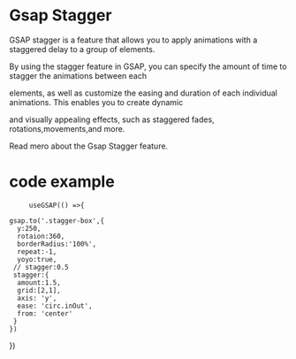 # Gsap Stagger

GSAP stagger is a feature that allows you to apply animations with a staggered delay to a group of elements.

By using the stagger feature in GSAP, you can specify the amount of time to stagger the animations between each

elements, as well as customize the easing and duration of each individual animations. This enables you to create dynamic

and visually appealing effects, such as staggered fades, rotations,movements,and more.

Read mero about the Gsap Stagger feature.

<h1> code example</h1>

         useGSAP(() =>{

    gsap.to('.stagger-box',{
      y:250,
      rotaion:360,
      borderRadius:'100%',
      repeat:-1,
      yoyo:true,
     // stagger:0.5
     stagger:{
      amount:1.5,
      grid:[2,1],
      axis: 'y',
      ease: 'circ.inOut',
      from: 'center'
     }
    })
  })